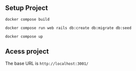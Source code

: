 ## Setup Project

 `docker compose build `

 `docker compose run web rails db:create db:migrate db:seed`

 `docker compose up`

## Acess project
 The base URL is `http://localhost:3001/`